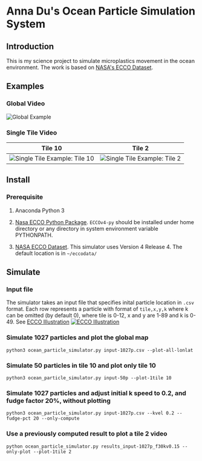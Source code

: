 # Anna Du's Ocean Particle Simulation System

## Introduction

This is my science project to simulate microplastics movement in the ocean environment. The work is based on [NASA's ECCO Dataset](https://data.nas.nasa.gov/ecco/).

## Examples

### Global Video

![Global Example](img/sample29_global.gif)

### Single Tile Video
| Tile 10 | Tile 2 |
|---------|--------|
| ![Single Tile Example: Tile 10](img/sample9_tile10.gif) | ![Single Tile Example: Tile 2](img/sample3_tile2.gif) |

## Install

### Prerequisite

1. Anaconda Python 3

1. [Nasa ECCO Python Package](https://ecco-v4-python-tutorial.readthedocs.io/Installing_Python_and_Python_Packages.html). `ECCOv4-py` should be installed under home directory or any directory in system environment variable PYTHONPATH.

1. [NASA ECCO Dataset](https://ecco-v4-python-tutorial.readthedocs.io/Downloading_the_ECCO_v4_state_estimate.html). This simulator uses Version 4 Release 4. The default location is in `~/eccodata/`

## Simulate

### Input file

The simulator takes an input file that specifies inital particle location in `.csv` format. Each row represents a particle with format of `tile,x,y,k` where k can be omitted (by default 0), where tile is 0-12, x and y are 1-89 and k is 0-49. See [ECCO Illustration](https://ecco-group.org/images/ecco_tiles.png)
[![ECCO Illustration](https://ecco-group.org/images/ecco_tiles.png)](https://ecco-group.org/analysis-tools.htm)

### Simulate 1027 particles and plot the global map

`python3 ocean_particle_simulator.py input-1027p.csv --plot-all-lonlat`

### Simulate 50 particles in tile 10 and plot only tile 10

`python3 ocean_particle_simulator.py input-50p --plot-1tile 10`

### Simulate 1027 particles and adjust initial k speed to 0.2, and fudge factor 20%, without plotting

`python3 ocean_particle_simulator.py input-1027p.csv --kvel 0.2 --fudge-pct 20 --only-compute`

### Use a previously computed result to plot a tile 2 video

`python ocean_particle_simulator.py results_input-1027p_f30kv0.15 --only-plot --plot-1tile 2`
